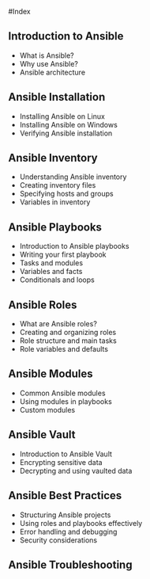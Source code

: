#Index  

## Introduction to Ansible
- What is Ansible?
- Why use Ansible?
- Ansible architecture

## Ansible Installation
- Installing Ansible on Linux
- Installing Ansible on Windows
- Verifying Ansible installation

## Ansible Inventory
- Understanding Ansible inventory
- Creating inventory files
- Specifying hosts and groups
- Variables in inventory
   
## Ansible Playbooks
- Introduction to Ansible playbooks
- Writing your first playbook
- Tasks and modules
- Variables and facts
- Conditionals and loops

## Ansible Roles
- What are Ansible roles?
- Creating and organizing roles
- Role structure and main tasks
- Role variables and defaults

## Ansible Modules
- Common Ansible modules
- Using modules in playbooks
- Custom modules

## Ansible Vault
- Introduction to Ansible Vault
- Encrypting sensitive data
- Decrypting and using vaulted data

## Ansible Best Practices
- Structuring Ansible projects
- Using roles and playbooks effectively
- Error handling and debugging
- Security considerations
  
## Ansible Troubleshooting 